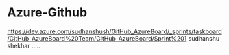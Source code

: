 # Azure-Github
https://dev.azure.com/sudhanshush/GitHub_AzureBoard/_sprints/taskboard/GitHub_AzureBoard%20Team/GitHub_AzureBoard/Sprint%201
sudhanshu
shekhar
.....
